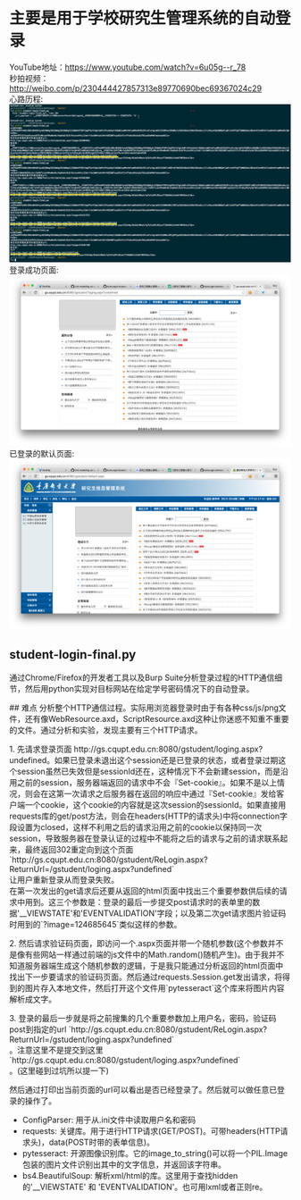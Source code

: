 # 主要是用于学校研究生管理系统的自动登录
YouTube地址：https://www.youtube.com/watch?v=6u05g--r_78 </br>
秒拍视频：http://weibo.com/p/230444427857313e89770690bec69367024c29 </br>
心路历程: ![心路历程](https://github.com/caiqiqi/AutoLogin/blob/master/executing-process.png) </br>
登录成功页面: ![登录成功界面](https://github.com/caiqiqi/AutoLogin/blob/master/loging.aspx.png)
已登录的默认页面: ![已登录的默认页面](https://github.com/caiqiqi/AutoLogin/blob/master/default.aspx.png)

## student-login-final.py
<p>通过Chrome/Firefox的开发者工具以及Burp Suite分析登录过程的HTTP通信细节，然后用python实现对目标网站在给定学号密码情况下的自动登录。</br> </p>
## 难点
分析整个HTTP通信过程。实际用浏览器登录时由于有各种css/js/png文件，还有像WebResource.axd，ScriptResource.axd这种让你迷惑不知重不重要的文件。通过分析和实验，发现主要有三个HTTP请求。
<p>1. 先请求登录页面 http://gs.cqupt.edu.cn:8080/gstudent/loging.aspx?undefined。如果已登录未退出这个session还是已登录的状态，或者登录过期这个session虽然已失效但是sessionId还在，这种情况下不会新建session，而是沿用之前的session，服务器端返回的请求中不会『Set-cookie』。如果不是以上情况，则会在这第一次请求之后服务器在返回的响应中通过『Set-cookie』发给客户端一个cookie，这个cookie的内容就是这次session的sessionId。如果直接用requests库的get/post方法，则会在headers(HTTP的请求头)中将connection字段设置为closed，这样不利用之后的请求沿用之前的cookie以保持同一次session，导致服务器在登录认证的过程中不能将之后的请求与之前的请求联系起来，最终返回302重定向到这个页面 `http://gs.cqupt.edu.cn:8080/gstudent/ReLogin.aspx?ReturnUrl=/gstudent/loging.aspx?undefined` </br> 让用户重新登录从而登录失败。</br>
在第一次发出的get请求后还要从返回的html页面中找出三个重要参数供后续的请求中用到。这三个参数是：登录的最后一步提交post请求时的表单里的数据'__VIEWSTATE'和'EVENTVALIDATION'字段；以及第二次get请求图片验证码时用到的`?image=124685645`类似这样的参数。</p>
<p>2. 然后请求验证码页面，即访问一个.aspx页面并带一个随机参数(这个参数并不是像有些网站一样通过前端的js文件中的Math.random()随机产生)。由于我并不知道服务器端生成这个随机参数的逻辑，于是我只能通过分析返回的html页面中找出下一步要请求的验证码页面。然后通过requests.Session.get发出请求，将得到的图片存入本地文件，然后打开这个文件用`pytesseract`这个库来将图片内容解析成文字。
</p>
<p>3. 登录的最后一步就是将之前搜集的几个重要参数加上用户名，密码，验证码post到指定的url `http://gs.cqupt.edu.cn:8080/gstudent/ReLogin.aspx?ReturnUrl=/gstudent/loging.aspx?undefined` </br>。注意这里不是提交到这里`http://gs.cqupt.edu.cn:8080/gstudent/loging.aspx?undefined` </br>。(这里碰到过坑所以提一下)
</p>
然后通过打印出当前页面的url可以看出是否已经登录了。然后就可以做任意已登录的操作了。

- ConfigParser:  用于从.ini文件中读取用户名和密码
- requests: 关键库。用于进行HTTP请求(GET/POST)。可带headers(HTTP请求头)，data(POST时带的表单信息)。
- pytesseract: 开源图像识别库。它的image_to_string()可以将一个PIL.Image包装的图片文件识别出其中的文字信息，并返回该字符串。
- bs4.BeautifulSoup: 解析xml/html的库。这里用于查找hidden的'__VIEWSTATE' 和 'EVENTVALIDATION'。也可用lxml或者正则re。


